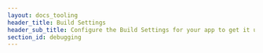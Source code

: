 ```yaml
---
layout: docs_tooling
header_title: Build Settings
header_sub_title: Configure the Build Settings for your app to get it up and running as a standalone build.
section_id: debugging
---
```

